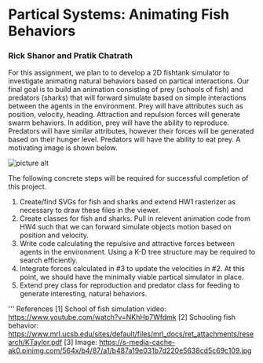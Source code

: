 # Partical Systems: Animating Fish Behaviors
### Rick Shanor and Pratik Chatrath

For this assignment, we plan to to develop a 2D fishtank simulator to investigate animating natural behaviors based on partical interactions. Our final goal is to build an animation consisting of prey (schools of fish) and predators (sharks) that will forward simulate based on simple interactions between the agents in the environment. Prey will have attributes such as position, velocity, heading. Attraction and repulsion forces will generate swarm behaviors. In addition, prey will have the ability to reproduce. Predators will have similar attributes, however their forces will be generated based on their hunger level. Predators will have the ability to eat prey. A motivating image is shown below.    

![picture alt](https://s-media-cache-ak0.pinimg.com/564x/b4/87/a1/b487a19e031b7d220e5638cd5c69c109.jpg)

The following concrete steps will be required for successful completion of this project.

 1. Create/find SVGs for fish and sharks and extend HW1 rasterizer as necessary to draw these files in the viewer.  
 2. Create classes for fish and sharks. Pull in relevent animation code from HW4 such that we can forward simulate objects motion based on position and velocity.
 3. Write code calculating the repulsive and attractive forces between agents in the environment. Using a K-D tree structure may be required to search efficiently.
 4. Integrate forces calculated in #3 to update the velocities in #2. At this point, we should have the minimally viable partical simulator in place. 
 5. Extend prey class for reproduction and predator class for feeding to generate interesting, natural behaviors.

''' References
[1] School of fish simulation video: https://www.youtube.com/watch?v=NKhHp7Wfdmk
[2] Schooling fish behavior: https://www.mrl.ucsb.edu/sites/default/files/mrl_docs/ret_attachments/research/KTaylor.pdf
[3] Image: https://s-media-cache-ak0.pinimg.com/564x/b4/87/a1/b487a19e031b7d220e5638cd5c69c109.jpg
